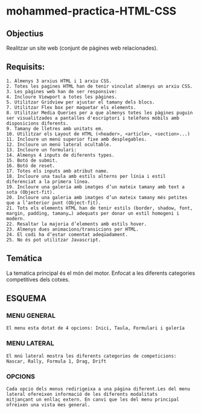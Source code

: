 # mohammed-practica-HTML-CSS

## Objectius

Realitzar un site web (conjunt de pàgines web relacionades).

## Requisits:
~~~
1. Almenys 3 arxius HTML i 1 arxiu CSS.
2. Totes les pagines HTML han de tenir vinculat almenys un arxiu CSS.
3. Les pàgines web han de ser responsive:
4. Incloure Viewport a totes les pàgines.
5. Utilitzar Gridview per ajustar el tamany dels blocs.
7. Utilitzar Flex box per maquetar els elements.
8. Utilitzar Media Queries per a que almenys totes les pàgines puguin ser visualitzades a pantalles d'escriptori i telèfons mòbils amb disposicions diferents.
9. Tamany de lletres amb unitats em.
10. Utilitzar els Layout de HTML (<header>, <article>, <section>...)
11. Incloure un menú superior fixe amb desplegables.
12. Incloure un menú lateral ocultable.
13. Incloure un formulari:
14. Almenys 4 inputs de diferents types.
15. Botó de submit.
16. Botó de reset.
17. Totes els inputs amb atribut name.
18. Incloure una taula amb estils alterns per línia i estil diferenciat a la primera línea.
19. Incloure una galeria amb imatges d’un mateix tamany amb text a sota (Object-fit).
20. Incloure una galeria amb imatges d’un mateix tamany més petites que a l’anterior punt (Object-fit).	
21. Tots els elements HTML han de tenir estils (border, shadow, font, margin, padding, tamany…) adequats per donar un estil homogeni i modern.
22. Resaltar la majoria d’elements amb estils hover.
23. Almenys dues animacions/transicions per HTML.
24. El codi ha d’estar comentat adeqüadament.
25. No és pot utilitzar Javascript.
~~~

## Temática

La tematica principal és el món del motor. Enfocat a les diferents categories competitives dels cotxes.

## ESQUEMA

### MENU GENERAL
~~~
El menu esta dotat de 4 opcions: Inici, Taula, Formulari i galería
~~~

### MENU LATERAL
~~~
El mnú lateral mostra les diferents categories de competicions: Nascar, Rally, Formula 1, Drag, Drift

~~~

### OPCIONS

~~~
Cada opcio dels menus redirigeixa a una página diferent.Les del menu lateral ofereixen informació de les diferents modalitats 
mitjançant un enllaç extern. En canvi que les del menu principal ofreixen una vista mes general.
~~~








